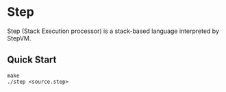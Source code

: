 # Step
Step (Stack Execution processor) is a stack-based language interpreted by StepVM.

## Quick Start
```console
make
./step <source.step>
```
